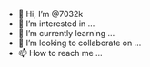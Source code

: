 - 👋 Hi, I’m @7032k
- 👀 I’m interested in ...
- 🌱 I’m currently learning ...
- 💞️ I’m looking to collaborate on ...
- 📫 How to reach me ...

<!---
7032k/7032k is a ✨ special ✨ repository because its `README.md` (this file) appears on your GitHub profile.
You can click the Preview link to take a look at your changes.
--->
